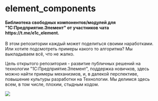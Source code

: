# element_components
<h4> Библиотека свободных компонентов/модулей для "1С:Предприятие.Элемент" от участников чата https://t.me/e1c_element. </h4> 
<p>  В этом репозитории каждый может поделиться своими наработками. Или хотите подсмотреть примеры какого то алгоритма? Мы выкладываем всё, что не жалко.</p>
<p>  Цель открытого репозитория - развитие публичных решений на технологии "1С:Предприятие.Элемент", поддержка новичков, здесь можно найти примеры механизмов, и, в далекой перспективе, повышение культуры разработки на Технологии. Мы делимся здесь всем, в том числе, плохим, стыдным кодом.</p>
<img src='https://github.com/user-attachments/assets/936f2230-1b75-44e3-8833-30c329288f88' />
